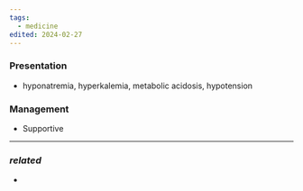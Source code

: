 ```yaml
---
tags:
  - medicine
edited: 2024-02-27
---
```

### Presentation
- hyponatremia, hyperkalemia, metabolic acidosis, hypotension

### Management
- Supportive

---
### *related*
- 